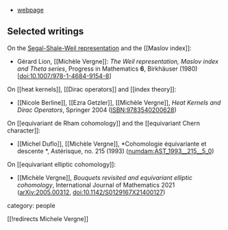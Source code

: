 
* [webpage](http://www.math.jussieu.fr/~vergne/)

## Selected writings

On the [Segal-Shale-Weil representation](metaplectic+representation#SegalShaleWeilRepresentation) and the [[Maslov index]]:

* Gérard Lion, [[Michèle Vergne]]: *The Weil representation, Maslov index and Theta series*, Progress in Mathematics **6**, Birkhäuser (1980) &lbrack;[doi:10.1007/978-1-4684-9154-8](https://doi.org/10.1007/978-1-4684-9154-8)&rbrack;


On [[heat kernels]], [[Dirac operators]] and [[index theory]]:

* [[Nicole Berline]], [[Ezra Getzler]], [[Michèle Vergne]], *Heat Kernels and Dirac Operators*, Springer 2004 ([ISBN:9783540200628](https://www.springer.com/gp/book/9783540200628))

On [[equivariant de Rham cohomology]] and the [[equivariant Chern character]]:

* [[Michel Duflo]], [[Michèle Vergne]], *Cohomologie équivariante et descente *, Astérisque, no. 215 (1993) ([numdam:AST_1993__215__5_0](http://www.numdam.org/book-part/AST_1993__215__5_0))


On [[equivariant elliptic cohomology]]:

* [[Michèle Vergne]], *Bouquets revisited and equivariant elliptic cohomology*, International Journal of Mathematics 2021 ([arXiv:2005.00312](https://arxiv.org/abs/2005.00312), [doi:10.1142/S0129167X21400127](https://doi.org/10.1142/S0129167X21400127))





category: people

[[!redirects Michele Vergne]]
